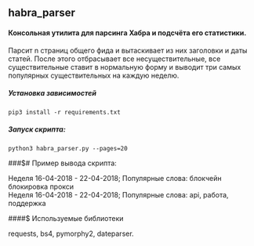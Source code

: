 ## habra_parser

#### Консольная утилита для парсинга Хабра и подсчёта его статистики.

Парсит n страниц общего фида и вытаскивает из них заголовки и даты статей. После этого отбрасывает все несуществительные,
все существительные ставит в нормальную форму и выводит три самых популярных существительных на каждую неделю.

##### Установка зависимостей

```
pip3 install -r requirements.txt
```

##### Запуск скрипта:
```
python3 habra_parser.py --pages=20
```

###$# Пример вывода скрипта:

Неделя 16-04-2018 - 22-04-2018; Популярные слова: блокчейн блокировка прокси  
Неделя 16-04-2018 - 22-04-2018; Популярные слова: api, работа, поддержка           


####$ Используемые библиотеки 

requests, bs4, pymorphy2, dateparser.